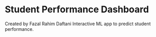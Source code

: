 # Student Performance Dashboard
Created by Fazal Rahim Daftani
Interactive ML app to predict student performance.